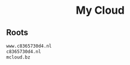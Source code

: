 


<h1 align="center">My Cloud</h1>  


## Roots


```html
www.c8365730d4.nl
c8365730d4.nl
mcloud.bz
```  

<br>
